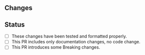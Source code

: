 ## Changes
<!-- describe what changes this PR includes and explain why are they needed -->

## Status

- [ ] These changes have been tested and formatted properly.
- [ ] This PR includes only documentation changes, no code change.
- [ ] This PR introduces some Breaking changes.
